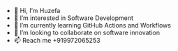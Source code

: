 - 👋 Hi, I’m Huzefa
- 👀 I’m interested in Software Development
- 🌱 I’m currently learning GitHub Actions and Workflows
- 💞️ I’m looking to collaborate on software innovation
- 📫 Reach me +919972065253

<!---
hsaifee-bb/hsaifee-bb is a ✨ special ✨ repository because its `README.md` (this file) appears on your GitHub profile.
You can click the Preview link to take a look at your changes.
--->
